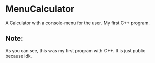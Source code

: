 # MenuCalculator
A Calculator with a console-menu for the user. My first C++ program.

## Note:
As you can see, this was my first program with C++. It is just public because idk.
